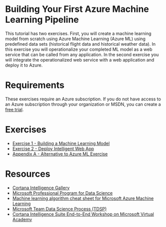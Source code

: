# Building Your First Azure Machine Learning Pipeline

This tutorial has two exercises. First, you will create a machine learning model from scratch using Azure Machine Learning (Azure ML) using predefined data sets (historical flight data and historical weather data). In this exercise you will operationalize your completed ML model as a web service that can be called from any application. In the second exercise you will integrate the operationalized web service with a web application and deploy it to Azure.

# Requirements

These exercises require an Azure subscription. If you do not have access to an Azure subscription through your organization or MSDN, you can create a [free trial](https://azure.microsoft.com/en-us/free/).

# Exercises

- [Exercise 1 - Building a Machine Learning Model](01_Exercise_1_-_Building_a_Machine_Learning_Model.md)
- [Exercise 2 - Deploy Intelligent Web App](02_Exercise_2_-_Deploy_Intelligent_Web_App.md)
- [Appendix A - Alternative to Azure ML Exercise](09_Appendix_A_-_Alternative_to_Azure_ML_Exercise.md)

# Resources

- [Cortana Intelligence Gallery](https://gallery.cortanaintelligence.com/)
- [Microsoft Professional Program for Data Science](https://academy.microsoft.com/en-us/professional-program/data-science/)
- [Machine learning algorithm cheat sheet for Microsoft Azure Machine Learning](https://docs.microsoft.com/en-us/azure/machine-learning/machine-learning-algorithm-cheat-sheet)
- [Microsoft Team Data Science Process (TDSP)](https://azure.microsoft.com/en-us/documentation/learning-paths/data-science-process/)
- [Cortana Intelligence Suite End-to-End Workshop on Microsoft Virtual Academy](https://mva.microsoft.com/en-us/training-courses/cortana-intelligence-suite-end-to-end-16972)
